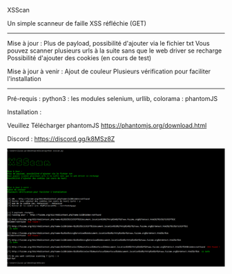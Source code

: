 XSScan

Un simple scanneur de faille XSS réfléchie (GET)
__________________________________________________________________________________
Mise à jour :
Plus de payload, possibilité d'ajouter via le fichier txt 
Vous pouvez scanner plusieurs urls à la suite sans que le web driver se recharge
Possibilité d'ajouter des cookies (en cours de test)

Mise à jour à venir :
Ajout de couleur
Plusieurs vérification pour faciliter l'installation
__________________________________________________________________________________

Pré-requis : python3
           : les modules selenium, urllib, colorama
           : phantomJS


Installation :

Veuillez Télécharger phantomJS https://phantomjs.org/download.html

Discord : https://discord.gg/k8MSz8Z

![alt tag](https://github.com/Reng-Deng-DenG/XSScan/blob/master/xsscan.PNG?raw=true)
